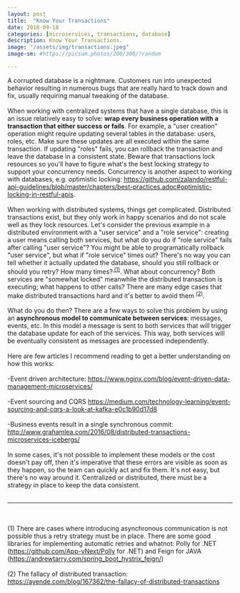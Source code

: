 ```yaml
---
layout: post
title:  "Know Your Transactions"
date: 2018-09-18
categories: [microservices, transactions, database]
description: Know Your Transactions.
image: "/assets/img/transactions.jpeg"
image-sm: #https://picsum.photos/200/300/?random

---
```


A corrupted database is a nightmare. Customers run into unexpected behavior resulting in numerous bugs that are really hard to track down and fix, usually requiring manual tweaking of the database.
<br><br>
When working with centralized systems that have a single database, this is an issue relatively easy to solve: **wrap every business operation with a transaction that either success or fails**. For example, a "user creation" operation might require updating several tables in the database: users, roles, etc. Make sure these updates are all executed within the same transaction. If updating "roles" fails, you can rollback the transaction and leave the database in a consistent state. Beware that transactions lock resources so you'll have to figure what's the best locking strategy to support your concurrency needs. Concurrency is another aspect to working with databases, e.g. optimistic locking: <https://github.com/zalando/restful-api-guidelines/blob/master/chapters/best-practices.adoc#optimistic-locking-in-restful-apis>.
<br><br>
When working with distributed systems, things get complicated. Distributed transactions exist, but they only work in happy scenarios and do not scale well as they lock resources. Let's consider the previous example in a distributed environment with a "user service" and a "role service": creating a user means calling both services, but what do you do if "role service" fails after calling "user service"? You might be able to programatically rollback "user service", but what if "role service" times out? There's no way you can tell whether it actually updated the database, should you still rollback or should you retry? How many times?<sup>[ (1)](#fnOne)</sup>. What about concurrency? Both services are "somewhat locked" meanwhile the distributed transaction is executing; what happens to other calls? There are many edge cases that make distributed transactions hard and it's better to avoid them <sup>[ (2)](#fnTwo)</sup>.
<br><br>
What do you do then? There are a few ways to solve this problem by using an **asynchronous model to communicate between services**: messages, events, etc. In this model a message is sent to both services that will trigger the database update for each of the services. This way, both services will be eventually consistent as messages are processed independently.
<br><br>
Here are few articles I recommend reading to get a better understanding on how this works:<br><br>
-Event driven architecture: <https://www.nginx.com/blog/event-driven-data-management-microservices/><br><br>
-Event sourcing and CQRS <https://medium.com/technology-learning/event-sourcing-and-cqrs-a-look-at-kafka-e0c1b90d17d8><br><br>
-Business events result in a single synchronous commit: <http://www.grahamlea.com/2016/08/distributed-transactions-microservices-icebergs/><br><br>
In some cases, it's not possible to implement these models or the cost doesn't pay off, then it's imperative that these errors are visible as soon as they happen, so the team can quickly act and fix them.
It's not easy, but there's no way around it. Centralized or distributed, there must be a strategy in place to keep the data consistent.
<br><br>

---

<br><br>
<a name="fnOne">(1)</a> There are cases where introducing asynchronous communication is not possible thus a retry strategy must be in place. There are some good libraries for implementing automatic retries and whatnot: Polly for .NET (<https://github.com/App-vNext/Polly> for .NET) and Feign for JAVA (<https://andrewtarry.com/spring_boot_hystrix_feign/>)<br><br>
<a name="fnTwo">(2)</a>	The fallacy of distributed transaction: https://ayende.com/blog/167362/the-fallacy-of-distributed-transactions<br>